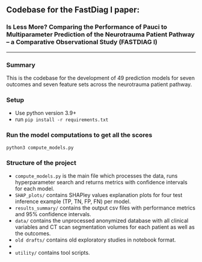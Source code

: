 

## Codebase for the FastDiag I paper: 
### Is Less More? Comparing the Performance of Pauci to Multiparameter Prediction of the Neurotrauma Patient Pathway – a Comparative Observational Study (FASTDIAG I)

---
### Summary
This is the codebase for the development of 49 prediction models for seven outcomes and seven feature sets across the neurotrauma patient pathway.

### Setup
- Use python version 3.9+
- run ```pip install -r requirements.txt```

### Run the model computations to get all the scores
```python3 compute_models.py```

### Structure of the project
- `compute_models.py` is the main file which processes the data, runs hyperparameter search and returns metrics with confidence intervals for each model.
- `SHAP_plots/` contains  SHAPley values explanation plots for four test inference example (TP, TN, FP, FN) per model.
- `results_summary/` contains the output csv files with performance metrics and 95% confidence intervals.
- `data/` contains the unprocessed anonymized database with all clinical variables and CT scan segmentation volumes for each patient as well as the outcomes.
- `old drafts/` contains old exploratory studies in notebook format.
- 
- `utility/` contains tool scripts.
